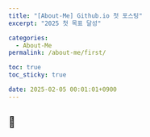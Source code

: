 ```yaml
---
title: "[About-Me] Github.io 첫 포스팅"
excerpt: "2025 첫 목표 달성"

categories:
  - About-Me
permalink: /about-me/first/

toc: true
toc_sticky: true

date: 2025-02-05 00:01:01+0900
---
```

 
## 📒 
 